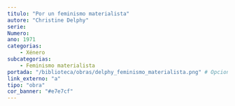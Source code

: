 ```yaml
---
titulo: "Por un feminismo materialista"
autore: "Christine Delphy"
serie:
Numero:
ano: 1971
categorias:
    - Xénero
subcategorias:
    - Feminismo materialista
portada: "/biblioteca/obras/delphy_feminismo_materialista.png" # Opcional, imaxe da portada
link_externo: "a"
tipo: "obra"
cor_banner: "#e7e7cf"
---
```

